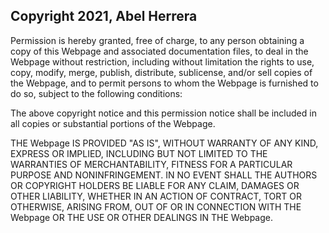 ## Copyright 2021, Abel Herrera

Permission is hereby granted, free of charge, to any person obtaining a copy of this Webpage and associated documentation files, to deal in the Webpage without restriction, including without limitation the rights to use, copy, modify, merge, publish, distribute, sublicense, and/or sell copies of the Webpage, and to permit persons to whom the Webpage is furnished to do so, subject to the following conditions:

The above copyright notice and this permission notice shall be included in all copies or substantial portions of the Webpage.

THE Webpage IS PROVIDED "AS IS", WITHOUT WARRANTY OF ANY KIND, EXPRESS OR IMPLIED, INCLUDING BUT NOT LIMITED TO THE WARRANTIES OF MERCHANTABILITY, FITNESS FOR A PARTICULAR PURPOSE AND NONINFRINGEMENT. IN NO EVENT SHALL THE AUTHORS OR COPYRIGHT HOLDERS BE LIABLE FOR ANY CLAIM, DAMAGES OR OTHER LIABILITY, WHETHER IN AN ACTION OF CONTRACT, TORT OR OTHERWISE, ARISING FROM, OUT OF OR IN CONNECTION WITH THE Webpage OR THE USE OR OTHER DEALINGS IN THE Webpage.